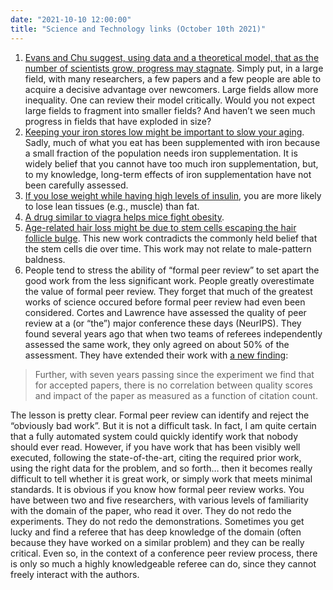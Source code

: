```yaml
---
date: "2021-10-10 12:00:00"
title: "Science and Technology links (October 10th 2021)"
---
```




1. [Evans and Chu suggest, using data and a theoretical model, that as the number of scientists grow, progress may stagnate](https://www.pnas.org/content/118/41/e2021636118). Simply put, in a large field, with many researchers, a few papers and a few people are able to acquire a decisive advantage over newcomers. Large fields allow more inequality. One can review their model critically. Would you not expect large fields to fragment into smaller fields? And haven&rsquo;t we seen much progress in fields that have exploded in size?
1. [Keeping your iron stores low might be important to slow your aging](https://www.aging-us.com/article/203612). Sadly, much of what you eat has been supplemented with iron because a small fraction of the population needs iron supplementation. It is widely belief that you cannot have too much iron supplementation, but, to my knowledge, long-term effects of iron supplementation have not been carefully assessed.
1. [If you lose weight while having high levels of insulin](https://academic.oup.com/jn/advance-article/doi/10.1093/jn/nxab315/6377985), you are more likely to lose lean tissues (e.g., muscle) than fat.
1. [A drug similar to viagra helps mice fight obesity](https://dx.doi.org/10.1172/JCI148798).
1. [Age-related hair loss might be due to stem cells escaping the hair follicle bulge](https://www.nature.com/articles/s43587-021-00103-w). This new work contradicts the commonly held belief that the stem cells die over time. This work may not relate to male-pattern baldness.
1. People tend to stress the ability of &ldquo;formal peer review&rdquo; to set apart the good work from the less significant work. People greatly overestimate the value of formal peer review. They forget that much of the greatest works of science occured before formal peer review had even been considered. Cortes and Lawrence have assessed the quality of peer review at a (or &ldquo;the&rdquo;) major conference these days (NeurIPS). They found several years ago that when two teams of referees independently assessed the same work, they only agreed on about 50% of the assessment. They have extended their work with [a new finding](https://arxiv.org/pdf/2109.09774.pdf):<br/>

> Further, with seven years passing since the experiment we find that for accepted papers, there is no correlation between quality scores and impact of the paper as measured as a function of citation count.


The lesson is pretty clear. Formal peer review can identify and reject the &ldquo;obviously bad work&rdquo;. But it is not a difficult task. In fact, I am quite certain that a fully automated system could quickly identify work that nobody should ever read. However, if you have work that has been visibly well executed, following the state-of-the-art, citing the required prior work, using the right data for the problem, and so forth&hellip; then it becomes really difficult to tell whether it is great work, or simply work that meets minimal standards. It is obvious if you know how formal peer review works. You have between two and five researchers, with various levels of familiarity with the domain of the paper, who read it over. They do not redo the experiments. They do not redo the demonstrations. Sometimes you get lucky and find a referee that has deep knowledge of the domain (often because they have worked on a similar problem) and they can be really critical. Even so, in the context of a conference peer review process, there is only so much a highly knowledgeable referee can do, since they cannot freely interact with the authors.


